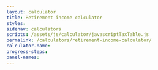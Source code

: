 ```yaml
---
layout: calculator
title: Retirement income calculator
styles:
sidenav: calculators
scripts: /assets/js/calculator/javascriptTaxTable.js
permalink: /calculators/retirement-income-calculator/
calculator-name:
progress-steps:
panel-names:
---
```


